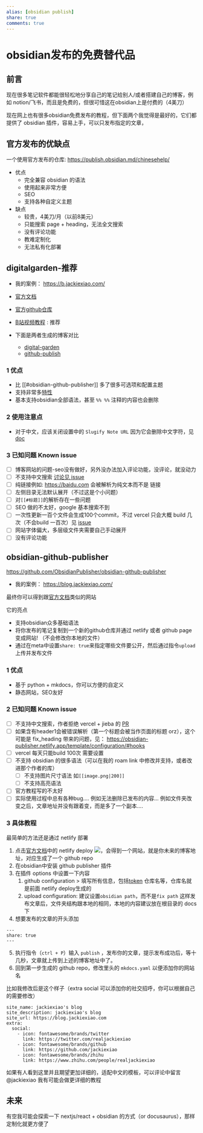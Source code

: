```yaml
---
alias: [obsidian publish]
share: true
comments: true
---
```

# obsidian发布的免费替代品

## 前言
现在很多笔记软件都能很轻松地分享自己的笔记给别人/或者搭建自己的博客，例如 notion/飞书，而且是免费的，但很可惜这在obsidian上是付费的（4美刀）

现在网上也有很多obsidian免费发布的教程，但下面两个我觉得是最好的，它们都提供了 obsidian 插件，容易上手，可以只发布指定的文章，

## 官方发布的优缺点
一个使用官方发布的仓库: https://publish.obsidian.md/chinesehelp/

- 优点
   - 完全兼容 obsidian 的语法
   - 使用起来非常方便
   - SEO
   - 支持各种自定义主题
- 缺点
    - 较贵，4美刀/月（以前8美元）
    - 只能搜索 page + heading，无法全文搜索
    - 没有评论功能
    - 教难定制化
    - 无法私有化部署

## digitalgarden-推荐
- 我的案例： https://b.jackiexiao.com/
- [官方文档](https://dg-docs.ole.dev/)
- [官方github仓库](https://github.com/oleeskild/obsidian-digital-garden)
- [B站视频教程](https://www.bilibili.com/video/BV13V4y1c76b) : 推荐

- 下面是两者生成的博客对比
    - [digital-garden](https://digitalgarden-lime.vercel.app/)
    - [github-publish](https://obsidian-github-publish.vercel.app)

### 1 优点
- 比 [[#obsidian-github-publisher]] 多了很多可选项和配置主题
- 支持非常多[特性](https://dg-docs.ole.dev/features/)
- 基本支持obsidian全部语法，甚至 `%% %%` 注释的内容也会删除

### 2 使用注意点
- 对于中文，应该关闭设置中的 `Slugify Note URL` 因为它会删除中文字符，见 [doc](https://dg-docs.ole.dev/getting-started/05-other-settings/#slugify-note-url)

### 3 已知问题 Known issue
- [ ] 博客网站的问题-seo没有做好，另外没办法加入评论功能，没评论，就没动力
- [ ] 不支持中文搜索 [讨论见 issue](https://github.com/oleeskild/obsidian-digital-garden/issues/219)
- [ ] 纯链接例如: https://baidu.com 会被解析为纯文本而不是 链接
- [ ] 左侧目录无法默认展开（不过这是个小问题）
- [ ] 对`[[#标题]]`的解析存在一些问题
- [ ] SEO 做的不太好，google 基本搜索不到
- [ ] 一次性更新一百个文件会生成100个commit，不过 vercel 只会大概 build 几次（不会build 一百次）见 [issue](https://github.com/oleeskild/obsidian-digital-garden/issues/211)
- [ ] 网站字体偏大，多层级文件夹需要自己手动展开
- [ ] 没有评论功能

## obsidian-github-publisher
https://github.com/ObsidianPublisher/obsidian-github-publisher

- 我的案例： https://blog.jackiexiao.com/

最终你可以得到跟[官方文档](https://obsidian-publisher.netlify.app/)类似的网站

它的亮点
- 支持obsidian众多基础语法
- 将你发布的笔记复制到一个新的github仓库并通过 netlify 或者 github page变成网站! （不会修改你本地的文件）
- 通过在meta中设置`share: true`来指定哪些文件要公开，然后通过指令`upload`上传并发布文件

### 1 优点
- 基于 python + mkdocs，你可以方便的自定义
- 静态网站，SEO友好

### 2 已知问题 Known issue
- [ ] 不支持中文搜索，作者拒绝 vercel + jieba 的 [PR](https://github.com/ObsidianPublisher/publisher-template-netlify/pull/2) 
- [ ] 如果含有header1会被错误解析（第一个标题会被当作页面的标题 orz），这个可能是 fix_heading 带来的问题，见： https://obsidian-publisher.netlify.app/template/configuration/#hooks
- [ ] vercel 每天只能build 100次 需要设置
- [ ] 不支持 obsidian 的很多语法（可以在我的 roam link 中修改并支持，或者改进那个作者的库）
    - [ ] 不支持图片尺寸语法 如`[[image.png|200]]`
    - [ ] 不支持高亮语法
- [ ] 官方教程写的不太好
- [ ] 实际使用过程中总有各种bug.... 例如无法删除已发布的内容... 例如文件夹改变之后，文章地址并没有跟着变，而是多了一个副本....

### 3 具体教程

最简单的方法还是通过 netlify 部署
1. 点击[官方文档](https://obsidian-publisher.netlify.app/)中的 netlify deploy <a href="https://app.netlify.com/start/deploy?repository=https://github.com/ObsidianPublisher/publisher-template-netlify"><img src="https://www.netlify.com/img/deploy/button.svg"></a>，会得到一个网站，就是你未来的博客地址，对应生成了一个 github repo
2. 在obsidian中安装 github publisher 插件
3. 在插件 options 中设置一下内容
    1. github configuration > 填写所有信息，包括[token](https://github.com/settings/tokens) 仓库名等，仓库名就是前面 netlify deploy生成的
    2. upload configuration: 建议设置`obsidian path`，而不是`fix path` 这样发布文章后，文件夹结构跟本地的相同，本地的内容建议放在根目录的 docs 下
4. 想要发布的文章的开头添加
```
---
share: true
---
```
5. 执行指令（`ctrl + P`）输入 `publish` ，发布你的文章，提示发布成功后，等十几秒，文章就上传到上述的博客地址中了。
6. 回到第一步生成的 github repo，修改里头的 `mkdocs.yaml` 以便添加你的网站名

比如我修改后是这个样子（extra social 可以添加你的社交招呼，你可以根据自己的需要修改）
```
site_name: jackiexiao's blog
site_description: jackiexiao's blog
site_url: https://blog.jackiexiao.com
extra:
  social:
    - icon: fontawesome/brands/twitter
      link: https://twitter.com/realjackiexiao
    - icon: fontawesome/brands/github
      link: https://github.com/jackiexiao
    - icon: fontawesome/brands/zhihu
      link: https://www.zhihu.com/people/realjackiexiao
```


如果有人看到这里并且期望更加详细的，适配中文的模板，可以评论中留言 @jackiexiao 我有可能会做更详细的教程

## 未来

有空我可能会探索一下 nextjs/react + obsidian 的方式（or docusaurus），那样定制化就更方便了
